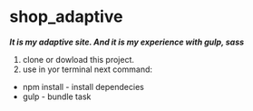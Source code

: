 # shop_adaptive

***It is my adaptive site. And it is my experience with gulp, sass***


1. clone or dowload this project.
2. use in yor terminal next command:
- npm install - install dependecies
- gulp - bundle task
